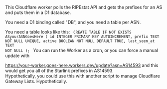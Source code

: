 This Cloudflare worker polls the RIPEstat API and gets the prefixes for an AS and puts them in a D1 database.

You need a D1 binding called "DB", and you need a table per ASN.

You need a table looks like this:
<code>
CREATE TABLE IF NOT EXISTS ASyourASNGoesHere (
  id INTEGER PRIMARY KEY AUTOINCREMENT,
  prefix TEXT NOT NULL UNIQUE,
  active BOOLEAN NOT NULL DEFAULT TRUE,
  last_seen_at TEXT NOT NULL
);
</code>
You can run the Worker as a cron, or you can force a manual update with 

https://your-worker.goes-here.workers.dev/update?asn=AS14593
and this would get you all of the Starlink prefixes in AS14593.  
Hypothetically, you could use this with another script to manage Cloudflare Gateway Lists.  Hypothetically.
